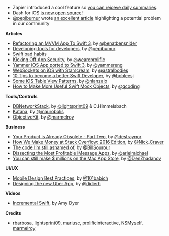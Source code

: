 * Zapier introduced a cool feature so [you can reiceve daily summaries](https://zapier.com/blog/custom-digest-app/).
* Dash for iOS [is now open source](https://kapeli.com/dash_ios)!
* [@pepibumur](http://twitter.com/pepibumur) wrote [an excellent article](http://ppinera.es/2016/11/16/in-a-world.html) highlighting a potential problem in our community

**Articles**

* [Refactoring an MVVM App To Swift 3](http://www.bensnider.com/refactoring-an-mvvm-app-to-swift-3.html), by [@benatbensnider](https://twitter.com/benatbensnider)
* [Developing tools for developers](http://ppinera.es/2016/11/12/developing-tools-for-developers.html), by [@pepibumur](http://twitter.com/pepibumur)
* [Swift bad habits](https://www.reddit.com/r/swift/comments/5d0h1t/what_are_bad_habits_those_new_to_swift_or_even/)
* [Kicking Off App Security](http://blog.prolificinteractive.com/2016/11/15/kicking-off-app-security/), by [@weareprolific](https://twitter.com/weareprolific)
* [Yammer iOS App ported to Swift 3](https://medium.com/@yammereng/yammer-ios-app-ported-to-swift-3-e3496525add1#.oe7o3bizp), by [@yammereng](https://twitter.com/yammereng)
* [WebSockets on iOS with Starscream](https://www.raywenderlich.com/143874/websockets-ios-starscream), by [@astralbodies](https://twitter.com/astralbodies)
* [10 Tips to become a better Swift Developer](https://medium.com/ios-geek-community/10-tips-to-become-better-swift-developer-a7c2ab6fc0c2#.8kenx6dj7), by [@bobleesj](https://twitter.com/bobleesj)
* [Some iOS Table View Patterns](http://www.lanza.io/swift,/ios/2016/11/10/iOS-table-view-patterns.html), by [@nlanzaio](https://twitter.com/nlanzaio)
* [How to Make More Useful Swift Mock Objects](http://qualitycoding.org/swift-mock-objects/), by [@qcoding](https://twitter.com/qcoding)


**Tools/Controls**

* [DBNetworkStack](https://github.com/dbsystel/DBNetworkStack), by [@lightsprint09](https://twitter.com/lightsprint09) & C.Himmelsbach
* [Katana](https://github.com/BendingSpoons/katana-swift), by [@maurobolis](https://twitter.com/maurobolis)
* [ObjectiveKit](https://github.com/marmelroy/ObjectiveKit), by [@marmelroy](https://twitter.com/marmelroy)

**Business**

* [Your Product is Already Obsolete - Part Two](https://blog.intercom.com/your-product-is-already-obsolete/#part-two), by [@destraynor](https://twitter.com/destraynor)
* [How We Make Money at Stack Overflow: 2016 Edition](http://stackoverflow.blog/2016/11/How-We-Make-Money-at-Stack-Overflow-2016-Edition/), by [@Nick_Craver](https://twitter.com/Nick_Craver)
* [The code I’m still ashamed of](https://medium.freecodecamp.com/the-code-im-still-ashamed-of-e4c021dff55e#.blirozt4u), by [@BillSourour](https://twitter.com/BillSourour)
* [Dissecting the Most Profitable iMessage Apps](http://blog.appfigures.com/dissecting-the-most-profitable-imessage-apps/), by [@arielmichael](https://twitter.com/arielmichael)
* [You can still make $ millions on the Mac App Store](https://medium.com/@denzhadanov/you-can-still-make-millions-on-the-mac-app-store-9c7134a924#.ogpdwrgj5), by [@DenZhadanov](https://twitter.com/DenZhadanov)

**UI/UX**

* [Mobile Design Best Practices](http://babich.biz/mobile-design-best-practices/), by [@101babich](https://twitter.com/101babich)
* [Designing the new Uber App](https://medium.com/uber-design/designing-the-new-uber-app-16afcc1d3c2e), by [@didierh](https://twitter.com/didierh)

**Videos**

* [Incremental Swift](https://realm.io/news/tryswift-amy-dyer-incremental-swift/), by Amy Dyer

**Credits**

* [rbarbosa](https://github.com/rbarbosa), [lightsprint09](https://github.com/lightsprint09), [mariusc](https://github.com/mariusc), [prolificinteractive](https://github.com/prolificinteractive), [NSMyself](https://github.com/NSMyself), [marmelroy](https://github.com/marmelroy)
